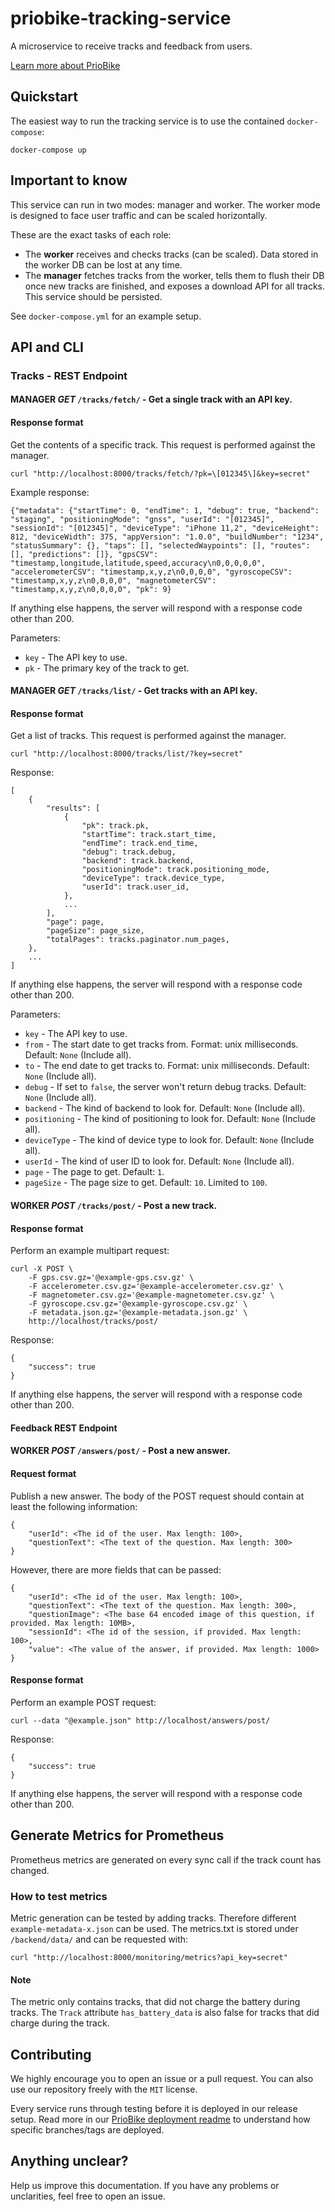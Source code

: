 # priobike-tracking-service

A microservice to receive tracks and feedback from users.

[Learn more about PrioBike](https://github.com/priobike)

## Quickstart

The easiest way to run the tracking service is to use the contained `docker-compose`:
```
docker-compose up
```

## Important to know

This service can run in two modes: manager and worker. The worker mode is designed to face user traffic and can be scaled horizontally.

These are the exact tasks of each role:
- The **worker** receives and checks tracks (can be scaled). Data stored in the worker DB can be lost at any time.
- The **manager** fetches tracks from the worker, tells them to flush their DB once new tracks are finished, and exposes a download API for all tracks. This service should be persisted.

See `docker-compose.yml` for an example setup.

## API and CLI

### Tracks - REST Endpoint

#### MANAGER *GET* `/tracks/fetch/` - Get a single track with an API key.

#### Response format

Get the contents of a specific track. This request is performed against the manager.

```
curl "http://localhost:8000/tracks/fetch/?pk=\[012345\]&key=secret"
```

Example response:

```
{"metadata": {"startTime": 0, "endTime": 1, "debug": true, "backend": "staging", "positioningMode": "gnss", "userId": "[012345]", "sessionId": "[012345]", "deviceType": "iPhone 11,2", "deviceHeight": 812, "deviceWidth": 375, "appVersion": "1.0.0", "buildNumber": "1234", "statusSummary": {}, "taps": [], "selectedWaypoints": [], "routes": [], "predictions": []}, "gpsCSV": "timestamp,longitude,latitude,speed,accuracy\n0,0,0,0,0", "accelerometerCSV": "timestamp,x,y,z\n0,0,0,0", "gyroscopeCSV": "timestamp,x,y,z\n0,0,0,0", "magnetometerCSV": "timestamp,x,y,z\n0,0,0,0", "pk": 9}
```

If anything else happens, the server will respond with a response code other than 200.

Parameters:

* `key` - The API key to use.
* `pk` - The primary key of the track to get.

#### MANAGER *GET* `/tracks/list/` - Get tracks with an API key.

#### Response format

Get a list of tracks. This request is performed against the manager.

```
curl "http://localhost:8000/tracks/list/?key=secret"
```

Response:

```
[
    { 
        "results": [
            {
                "pk": track.pk,
                "startTime": track.start_time,
                "endTime": track.end_time,
                "debug": track.debug,
                "backend": track.backend,
                "positioningMode": track.positioning_mode,
                "deviceType": track.device_type,
                "userId": track.user_id,
            },
            ...
        ], 
        "page": page,
        "pageSize": page_size,
        "totalPages": tracks.paginator.num_pages,
    },
    ...
]
```

If anything else happens, the server will respond with a response code other than 200.

Parameters: 

* `key` - The API key to use.
* `from` - The start date to get tracks from. Format: unix milliseconds. Default: `None` (Include all).
* `to` - The end date to get tracks to. Format: unix milliseconds. Default: `None` (Include all).
* `debug` - If set to `false`, the server won't return debug tracks. Default: `None` (Include all).
* `backend` - The kind of backend to look for. Default: `None` (Include all).
* `positioning` - The kind of positioning to look for. Default: `None` (Include all).
* `deviceType` - The kind of device type to look for. Default: `None` (Include all).
* `userId` - The kind of user ID to look for. Default: `None` (Include all).
* `page` - The page to get. Default: `1`.
* `pageSize` - The page size to get. Default: `10`. Limited to `100`.

#### WORKER *POST* `/tracks/post/` - Post a new track.

#### Response format

Perform an example multipart request:

```
curl -X POST \
    -F gps.csv.gz='@example-gps.csv.gz' \
    -F accelerometer.csv.gz='@example-accelerometer.csv.gz' \
    -F magnetometer.csv.gz='@example-magnetometer.csv.gz' \
    -F gyroscope.csv.gz='@example-gyroscope.csv.gz' \
    -F metadata.json.gz='@example-metadata.json.gz' \
    http://localhost/tracks/post/
```

Response:

```
{
    "success": true
}
```

If anything else happens, the server will respond with a response code other than 200.

#### Feedback REST Endpoint

#### WORKER *POST* `/answers/post/` - Post a new answer.

#### Request format

Publish a new answer. The body of the POST request should contain at least the following information:

```
{
    "userId": <The id of the user. Max length: 100>,
    "questionText": <The text of the question. Max length: 300>
}
```

However, there are more fields that can be passed:

```
{
    "userId": <The id of the user. Max length: 100>,
    "questionText": <The text of the question. Max length: 300>,
    "questionImage": <The base 64 encoded image of this question, if provided. Max length: 10MB>,
    "sessionId": <The id of the session, if provided. Max length: 100>,
    "value": <The value of the answer, if provided. Max length: 1000>
}
```

#### Response format

Perform an example POST request:

```
curl --data "@example.json" http://localhost/answers/post/
```

Response:

```
{
    "success": true
}
```

If anything else happens, the server will respond with a response code other than 200.

## Generate Metrics for Prometheus

Prometheus metrics are generated on every sync call if the track count has changed.

### How to test metrics

Metric generation can be tested by adding tracks. Therefore different ```example-metadata-x.json``` can be used.
The metrics.txt is stored under ```/backend/data/``` and can be requested with: 

```
curl "http://localhost:8000/monitoring/metrics?api_key=secret"
```

#### Note
The metric only contains tracks, that did not charge the battery during tracks. 
The ```Track``` attribute ```has_battery_data``` is also false for tracks that did charge during the track.

## Contributing

We highly encourage you to open an issue or a pull request. You can also use our repository freely with the `MIT` license.

Every service runs through testing before it is deployed in our release setup. Read more in our [PrioBike deployment readme](https://github.com/priobike/.github/blob/main/wiki/deployment.md) to understand how specific branches/tags are deployed.

## Anything unclear?

Help us improve this documentation. If you have any problems or unclarities, feel free to open an issue.
